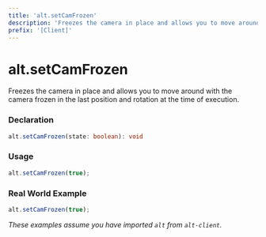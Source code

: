 ```yaml
---
title: 'alt.setCamFrozen'
description: 'Freezes the camera in place and allows you to move around.'
prefix: '[Client]'
---
```


# alt.setCamFrozen

Freezes the camera in place and allows you to move around with the camera frozen in the last position and rotation at the time of execution.

### Declaration

```typescript
alt.setCamFrozen(state: boolean): void
```

### Usage

```js
alt.setCamFrozen(true);
```

### Real World Example

```js
alt.setCamFrozen(true);
```

_These examples assume you have imported `alt` from `alt-client`._
